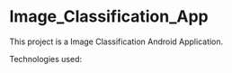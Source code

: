 # Image_Classification_App
This project is a Image Classification Android Application.

Technologies used:
